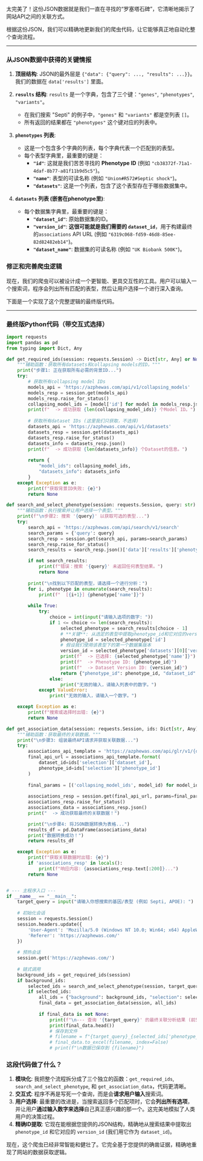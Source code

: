 太完美了！这份JSON数据就是我们一直在寻找的“罗塞塔石碑”，它清晰地揭示了网站API之间的关联方式。

根据这份JSON，我们可以精确地更新我们的爬虫代码，让它能够真正地自动化整个查询流程。

---

### 从JSON数据中获得的关键情报

1.  **顶层结构**: JSON的最外层是 `{"data": {"query": ..., "results": ...}}`。我们的数据在 `data['results']` 里面。

2.  **`results` 结构**: `results` 是一个字典，包含了三个键：`"genes"`, `"phenotypes"`, `"variants"`。
    *   在我们搜索 "Septi" 的例子中，`"genes"` 和 `"variants"` 都是空列表 `[]`。
    *   所有返回的结果都在 `"phenotypes"` 这个键对应的列表中。

3.  **`phenotypes` 列表**:
    *   这是一个包含多个字典的列表，每个字典代表一个匹配到的表型。
    *   每个表型字典里，最重要的键是：
        *   **`"id"`**: 这就是我们苦苦寻找的 **Phenotype ID** (例如 `"cb38372f-71a1-4daf-8b77-a81f11b9d5c5"`)。
        *   **`"name"`**: 表型的可读名称 (例如 `"Union#R572#Septic shock"`)。
        *   **`"datasets"`**: 这是一个列表，包含了这个表型存在于哪些数据集中。

4.  **`datasets` 列表 (嵌套在phenotype里)**:
    *   每个数据集字典里，最重要的键是：
        *   **`"dataset_id"`**: 原始数据集的ID。
        *   **`"version_id"`**: **这很可能就是我们需要的 `dataset_id`**，用于构建最终的`associations` API URL (例如 `"6319c068-fd59-46d8-85ee-82d82482eb14"`)。
        *   **`"dataset_name"`**: 数据集的可读名称 (例如 `"UK Biobank 500K"`)。

### 修正和完善爬虫逻辑

现在，我们的爬虫可以被设计成一个更智能、更具交互性的工具。用户可以输入一个搜索词，程序会列出所有匹配的表型，然后让用户选择一个进行深入查询。

下面是一个实现了这个完整逻辑的最终版代码。

---

### 最终版Python代码（带交互式选择）

```python
import requests
import pandas as pd
from typing import Dict, Any

def get_required_ids(session: requests.Session) -> Dict[str, Any] or None:
    """辅助函数：获取所有datasets和collapsing models的ID。"""
    print("步骤1: 正在获取所有必需的背景ID...")
    try:
        # 获取所有collapsing model IDs
        models_api = 'https://azphewas.com/api/v1/collapsing_models'
        models_resp = session.get(models_api)
        models_resp.raise_for_status()
        collapsing_model_ids = [model['id'] for model in models_resp.json()]
        print(f"  -> 成功获取 {len(collapsing_model_ids)} 个Model ID。")
        
        # 获取所有dataset IDs (这里我们只获取，不选择)
        datasets_api = 'https://azphewas.com/api/v1/datasets'
        datasets_resp = session.get(datasets_api)
        datasets_resp.raise_for_status()
        datasets_info = datasets_resp.json()
        print(f"  -> 成功获取 {len(datasets_info)} 个Dataset的信息。")
        
        return {
            "model_ids": collapsing_model_ids,
            "datasets_info": datasets_info
        }
    except Exception as e:
        print(f"获取背景ID失败: {e}")
        return None

def search_and_select_phenotype(session: requests.Session, query: str) -> Dict[str, str] or None:
    """辅助函数：执行搜索并让用户选择一个表型。"""
    print(f"\n步骤2: 搜索 '{query}' 以获取可选的表型...")
    try:
        search_api = 'https://azphewas.com/api/search/v1/search'
        search_params = {'query': query}
        search_resp = session.get(search_api, params=search_params)
        search_resp.raise_for_status()
        search_results = search_resp.json()['data']['results']['phenotypes']

        if not search_results:
            print(f"错误：搜索 '{query}' 未返回任何表型结果。")
            return None
        
        print("\n找到以下匹配的表型，请选择一个进行分析：")
        for i, phenotype in enumerate(search_results):
            print(f"  [{i+1}] {phenotype['name']}")
        
        while True:
            try:
                choice = int(input("请输入选项的数字: "))
                if 1 <= choice <= len(search_results):
                    selected_phenotype = search_results[choice - 1]
                    # **关键**: 从选定的表型中提取phenotype_id和它对应的version_id
                    phenotype_id = selected_phenotype['id']
                    # 假设我们使用该表型下的第一个数据集版本
                    version_id = selected_phenotype['datasets'][0]['version_id'] 
                    print(f"  -> 已选择: {selected_phenotype['name']}")
                    print(f"  -> Phenotype ID: {phenotype_id}")
                    print(f"  -> Dataset Version ID: {version_id}")
                    return {"phenotype_id": phenotype_id, "dataset_id": version_id}
                else:
                    print("无效的输入，请输入列表中的数字。")
            except ValueError:
                print("无效的输入，请输入一个数字。")

    except Exception as e:
        print(f"搜索或选择时出错: {e}")
        return None

def get_association_data(session: requests.Session, ids: Dict[str, Any]) -> pd.DataFrame or None:
    """辅助函数：获取最终的关联数据。"""
    print("\n步骤3: 组装最终API请求并获取关联数据...")
    try:
        associations_api_template = 'https://azphewas.com/api/glr/v1/{dataset_id}/phenotype/{phenotype_id}/associations'
        final_api_url = associations_api_template.format(
            dataset_id=ids['selection']['dataset_id'],
            phenotype_id=ids['selection']['phenotype_id']
        )
        
        final_params = [('collapsing_model_ids', model_id) for model_id in ids['background']['model_ids']]
        
        associations_resp = session.get(final_api_url, params=final_params)
        associations_resp.raise_for_status()
        associations_data = associations_resp.json()
        print("  -> 成功获取最终的关联数据！")

        print("\n步骤4: 将JSON数据转换为表格...")
        results_df = pd.DataFrame(associations_data)
        print("数据转换成功！")
        return results_df

    except Exception as e:
        print(f"获取关联数据时出错: {e}")
        if 'associations_resp' in locals():
            print(f"响应内容: {associations_resp.text[:200]}...")
        return None


# --- 主程序入口 ---
if __name__ == "__main__":
    target_query = input("请输入你想搜索的基因/表型 (例如 Septi, APOE): ")
    
    # 初始化会话
    session = requests.Session()
    session.headers.update({
        'User-Agent': 'Mozilla/5.0 (Windows NT 10.0; Win64; x64) AppleWebKit/537.36 (KHTML, like Gecko) Chrome/139.0.0.0 Safari/537.36 Edg/139.0.0.0',
        'Referer': 'https://azphewas.com/'
    })
    
    # 预热会话
    session.get('https://azphewas.com/')
    
    # 链式调用
    background_ids = get_required_ids(session)
    if background_ids:
        selected_ids = search_and_select_phenotype(session, target_query)
        if selected_ids:
            all_ids = {"background": background_ids, "selection": selected_ids}
            final_data = get_association_data(session, all_ids)
            
            if final_data is not None:
                print(f"\n--- 查询 '{target_query}' 的最终关联分析结果 (前5行) ---")
                print(final_data.head())
                # 保存到文件
                # filename = f"{target_query}_{selected_ids['phenotype_id']}.xlsx"
                # final_data.to_excel(filename, index=False)
                # print(f"\n数据已保存到 {filename}")
```

### 这段代码做了什么？

1.  **模块化**: 我把整个流程拆分成了三个独立的函数：`get_required_ids`, `search_and_select_phenotype`, 和 `get_association_data`，代码更清晰。
2.  **交互式**: 程序不再是写死一个查询，而是会**请求用户输入**搜索词。
3.  **用户选择**: 最重要的改进是，当搜索返回多个匹配项时，它会**列出所有选项**，并让用户**通过输入数字来选择**自己真正感兴趣的那一个。这完美地模拟了人类用户的决策过程。
4.  **精确ID提取**: 它现在能根据您提供的JSON结构，精确地从搜索结果中提取出 `phenotype_id` 和它对应的 `version_id` (我们用它作为 `dataset_id`)。

现在，这个爬虫已经非常智能和健壮了。它完全基于您提供的确凿证据，精确地重现了网站的数据获取逻辑。



